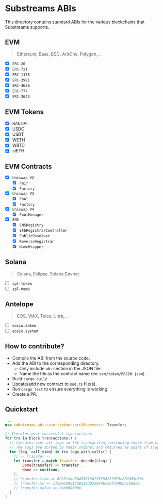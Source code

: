 # Substreams ABIs

This directory contains standard ABIs for the various blockchains that Substreams supports.

## EVM

> Ethereum, Base, BSC, ArbOne, Polygon,...

- [x] `ERC-20`
- [x] `ERC-721`
- [x] `ERC-1155`
- [x] `ERC-2981`
- [x] `ERC-4626`
- [x] `ERC-777`
- [x] `ERC-3643`

## EVM Tokens

- [x] SAI/DAI
- [x] USDC
- [x] USDT
- [x] WETH
- [x] WBTC
- [x] stETH

## EVM Contracts

- [x] `Uniswap V2`
  - [x] `Pair`
  - [x] `Factory`
- [x] `Uniswap V3`
  - [x] `Pool`
  - [x] `Factory`
- [x] `Uniswap V4`
  - [x] `PoolManager`
- [x] `ENS`
  - [x] `ENSRegistry`
  - [x] `EthRegistrarController`
  - [x] `PublicResolver`
  - [x] `ReverseRegistrar`
  - [x] `NameWrapper`

## Solana

> Solana, Eclipse, Solana Devnet

- [ ] `spl-token`
- [ ] `spl-memo`

## Antelope

> EOS, WAX, Telos, Ultra,...

- [ ] `eosio.token`
- [ ] `eosio.system`

## How to contribute?

- Compile the ABI from the source code.
- Add the ABI to the corresponding directory.
  - Only include `abi` section in the JSON file.
  - Name the file as the contract name (ex: `evm/token/ERC20.json`).
- Build `cargo build`
- Update/add new contract to `mod.rs` file(s).
- Run `cargo test` to ensure everything is working.
- Create a PR.

## Quickstart

```rust
...
use substreams_abi::evm::token::erc20::events::Transfer;

// Iterates over successful transactions
for trx in block.transactions() {
  // Iterates over all logs in the transaction, excluding those from calls that were not recorded to the chain's state.
  // The logs are sorted by their ordinal and returned as pairs of (log, call) where call is the call that produced the log.
  for (log, call_view) in trx.logs_with_calls() {
    // -- Transfer --
    let transfer = match Transfer::decode(&log) {
        Some(transfer) => transfer,
        None => continue,
    };
    // transfer.from => 6D1D1ebe7dA598194293784252659e862d55b52c
    // transfer.to => c7bBeC68d12a0d1830360F8Ec58fA599bA1b0e9b
    // transfer.value => 3400000000
  }
}
```
